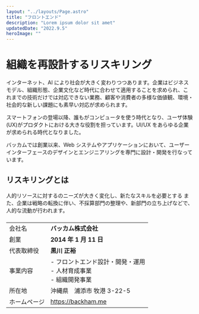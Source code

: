 ```yaml
---
layout: "../layouts/Page.astro"
title: "フロントエンド"
description: "Lorem ipsum dolor sit amet"
updatedDate: "2022.9.5"
heroImage: ""
---
```


# 組織を再設計するリスキリング

インターネット、AI により社会が大きく変わりつつあります。企業はビジネスモデル、組織形態、企業文化など時代に合わせて適用することを求められ、これまでの技術だけでは対応できない業務、顧客や消費者の多様な価値観、環境・社会的な新しい課題にも素早い対応が求められます。

スマートフォンの登場以降、誰もがコンピュータを使う時代となり、ユーザ体験(UX)がプロダクトにおける大きな役割を担っています。UI/UX をあらゆる企業が求められる時代となりました。

バッカムでは創業以来、Web システムやアプリケーションにおいて、ユーザーインターフェースのデザインとエンジニアリングを専門に設計・開発を行なっています。

## リスキリングとは

人的リソースに対するのニーズが大きく変化し、新たなスキルを必要とする
また、企業は戦略の転換に伴い、不採算部門の整理や、新部門の立ち上げなどで、人的な流動が行われます。

###

|              |                                                                           |
| :----------- | :------------------------------------------------------------------------ |
| 会社名       | **バッカム株式会社**                                                      |
| 創業         | **2014 年 1 月 11 日**                                                    |
| 代表取締役   | **黒川 正裕**                                                             |
| 事業内容     | - フロントエンド設計・開発・運用 <br> - 人材育成事業 <br/> - 組織開発事業 |
| 所在地       | 沖縄県　浦添市 牧港 3-22-5                                                |
| ホームページ | https://backham.me                                                        |

##
